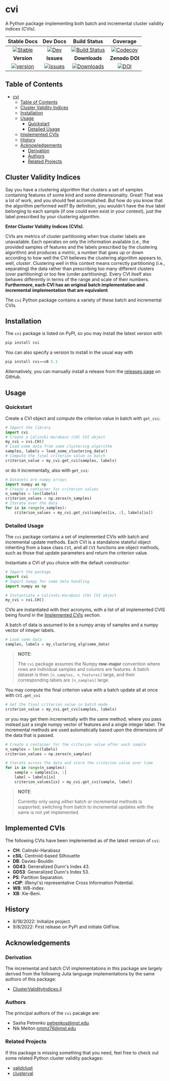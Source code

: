 # cvi

A Python package implementing both batch and incremental cluster validity indices (CVIs).

| **Stable Docs**  | **Dev Docs** | **Build Status** | **Coverage** |
|:----------------:|:------------:|:----------------:|:------------:|
| [![Stable][docs-stable-img]][docs-stable-url] | [![Dev][docs-dev-img]][docs-dev-url]| [![Build Status][ci-img]][ci-url] | [![Codecov][codecov-img]][codecov-url] |
| **Version** | **Issues** | **Downloads** | **Zenodo DOI** |
| [![version][version-img]][version-url] | [![issues][issues-img]][issues-url] | [![Downloads][downloads-img]][downloads-url] |  [![DOI][zenodo-img]][zenodo-url] |

[downloads-img]: https://static.pepy.tech/badge/cvi
[downloads-url]: https://pepy.tech/project/cvi

[zenodo-img]: https://zenodo.org/badge/526280198.svg
[zenodo-url]: https://zenodo.org/badge/latestdoi/526280198

[docs-stable-img]: https://readthedocs.org/projects/cluster-validity-indices/badge/?version=latest
[docs-stable-url]: https://cluster-validity-indices.readthedocs.io/en/latest/?badge=latest

[docs-dev-img]: https://readthedocs.org/projects/cluster-validity-indices/badge/?version=develop
[docs-dev-url]: https://cluster-validity-indices.readthedocs.io/en/develop/?badge=develop

[ci-img]: https://github.com/AP6YC/cvi/actions/workflows/Test.yml/badge.svg
[ci-url]: https://github.com/AP6YC/cvi/actions/workflows/Test.yml

[codecov-img]: https://codecov.io/gh/AP6YC/cvi/branch/main/graph/badge.svg
[codecov-url]: https://codecov.io/gh/AP6YC/cvi

[version-img]: https://img.shields.io/pypi/v/cvi.svg
[version-url]: https://pypi.org/project/cvi

[issues-img]: https://img.shields.io/github/issues/AP6YC/cvi?style=flat
[issues-url]: https://github.com/AP6YC/cvi/issues

## Table of Contents

- [cvi](#cvi)
  - [Table of Contents](#table-of-contents)
  - [Cluster Validity Indices](#cluster-validity-indices)
  - [Installation](#installation)
  - [Usage](#usage)
    - [Quickstart](#quickstart)
    - [Detailed Usage](#detailed-usage)
  - [Implemented CVIs](#implemented-cvis)
  - [History](#history)
  - [Acknowledgements](#acknowledgements)
    - [Derivation](#derivation)
    - [Authors](#authors)
    - [Related Projects](#related-projects)

## Cluster Validity Indices

Say you have a clustering algorithm that clusters a set of samples containing features of some kind and some dimensionality.
Great!
That was a lot of work, and you should feel accomplished.
But how do you know that the algorithm performed _well_?
By definition, you wouldn't have the _true_ label belonging to each sample (if one could even exist in your context), just the label prescribed by your clustering algorithm.

**Enter Cluster Validity Indices (CVIs)**.

CVIs are metrics of cluster partitioning when true cluster labels are unavailable.
Each operates on only the information available (i.e., the provided samples of features and the labels prescribed by the clustering algorithm) and produces a _metric_, a number that goes up or down according to how well the CVI believes the clustering algorithm appears to, well, _cluster_.
Clustering well in this context means correctly partitioning (i.e., separating) the data rather than prescribing too many different clusters (over partitioning) or too few (under partitioning).
Every CVI itself also behaves differently in terms of the range and scale of their numbers.
**Furthermore, each CVI has an original batch implementation and incremental implementation that are equivalent**.

The `cvi` Python package contains a variety of these batch and incremental CVIs.

## Installation

The `cvi` package is listed on PyPI, so you may install the latest version with

```python
pip install cvi
```

You can also specify a version to install in the usual way with

```python
pip install cvi==v0.5.1
```

Alternatively, you can manually install a release from the [releases page](https://github.com/AP6YC/cvi/releases) on GitHub.

## Usage

### Quickstart

Create a CVI object and compute the criterion value in batch with `get_cvi`:

```python
# Import the library
import cvi
# Create a Calinski-Harabasz (CH) CVI object
my_cvi = cvi.CH()
# Load some data from some clustering algorithm
samples, labels = load_some_clustering_data()
# Compute the final criterion value in batch
criterion_value = my_cvi.get_cvi(samples, labels)
```

or do it incrementally, also with `get_cvi`:

```python
# Datasets are numpy arrays
import numpy as np
# Create a container for criterion values
n_samples = len(labels)
criterion_values = np.zeros(n_samples)
# Iterate over the data
for ix in range(n_samples):
    criterion_values = my_cvi.get_cvi(samples[ix, :], labels[ix])
```

### Detailed Usage

The `cvi` package contains a set of implemented CVIs with batch and incremental update methods.
Each CVI is a standalone stateful object inheriting from a base class `CVI`, and all `CVI` functions are object methods, such as those that update parameters and return the criterion value.

Instantiate a CVI of you choice with the default constructor:

```python
# Import the package
import cvi
# Import numpy for some data handling
import numpy as np

# Instantiate a Calinski-Harabasz (CH) CVI object
my_cvi = cvi.CH()
```

CVIs are instantiated with their acronyms, with a list of all implemented CVIS being found in the [Implemented CVIs](#implemented-cvis) section.

A batch of data is assumed to be a numpy array of samples and a numpy vector of integer labels.

```python
# Load some data
samples, labels = my_clustering_alg(some_data)
```

> **NOTE**:
>
> The `cvi` package assumes the Numpy **row-major** convention where rows are individual samples and columns are features.
> A batch dataset is then `[n_samples, n_features]` large, and their corresponding labels are `[n_samples]` large.

You may compute the final criterion value with a batch update all at once with `CVI.get_cvi`

```python
# Get the final criterion value in batch mode
criterion_value = my_cvi.get_cvi(samples, labels)
```

or you may get them incrementally with the same method, where you pass instead just a single numpy vector of features and a single integer label.
The incremental methods are used automatically based upon the dimensions of the data that is passed.

```python
# Create a container for the criterion value after each sample
n_samples = len(labels)
criterion_values = np.zeros(n_samples)

# Iterate across the data and store the criterion value over time
for ix in range(n_samples):
    sample = samples[ix, :]
    label = labels[ix]
    criterion_values[ix] = my_cvi.get_cvi(sample, label)
```

> **NOTE**:
>
> Currently only using _either_ batch _or_ incremental methods is supported; switching from batch to incremental updates with the same is not yet implemented.

## Implemented CVIs

The following CVIs have been implemented as of the latest version of `cvi`:

- **CH**: Calinski-Harabasz
- **cSIL**: Centroid-based Silhouette
- **DB**: Davies-Bouldin
- **GD43**: Generalized Dunn's Index 43.
- **GD53**: Generalized Dunn's Index 53.
- **PS**: Partition Separation.
- **rCIP**: (Renyi's) representative Cross Information Potential.
- **WB**: WB-index.
- **XB**: Xie-Beni.

## History

- 8/18/2022: Initialize project.
- 9/8/2022: First release on PyPi and initiate GitFlow.

## Acknowledgements

### Derivation

The incremental and batch CVI implementations in this package are largely derived from the following Julia language implementations by the same authors of this package:

- [ClusterValidityIndices.jl](https://github.com/AP6YC/ClusterValidityIndices.jl)

### Authors

The principal authors of the `cvi` pacakge are:

- Sasha Petrenko <petrenkos@mst.edu>
- Nik Melton <nmmz76@mst.edu>

### Related Projects

If this package is missing something that you need, feel free to check out some related Python cluster validity packages:

- [validclust](https://github.com/crew102/validclust)
- [clusterval](https://github.com/Nuno09/clusterval)
